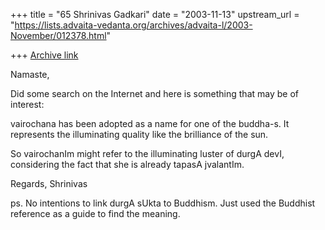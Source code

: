 +++
title = "65 Shrinivas Gadkari"
date = "2003-11-13"
upstream_url = "https://lists.advaita-vedanta.org/archives/advaita-l/2003-November/012378.html"

+++
[Archive link](https://lists.advaita-vedanta.org/archives/advaita-l/2003-November/012378.html)

Namaste,

Did some search on the Internet and here is 
something that may be of interest:

vairochana has been adopted as a name for one
of the buddha-s. It represents the illuminating
quality like the brilliance of the sun. 

So vairochanIm might refer to the illuminating
luster of durgA devI, considering the fact that
she is already tapasA jvalantIm.

Regards,
Shrinivas

ps. No intentions to link durgA sUkta to Buddhism.
Just used the Buddhist reference as a guide to
find the meaning.

